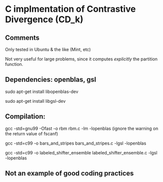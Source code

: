 # C implmentation of Contrastive Divergence (CD_k)

## Comments

Only tested in Ubuntu & the like (Mint, etc)

Not very useful for large problems, since it computes *explicitly* the partition function.

## Dependencies: openblas, gsl

sudo apt-get install libopenblas-dev

sudo apt-get install libgsl-dev

## Compilation:

gcc -std=gnu99 -Ofast -o rbm rbm.c -lm -lopenblas 
(ignore the warning on the return value of fscanf)

gcc -std=c99 -o bars_and_stripes bars_and_stripes.c -lgsl -lopenblas

gcc -std=c99 -o labeled_shifter_ensemble labeled_shifter_ensemble.c -lgsl -lopenblas

## Not an example of good coding practices

